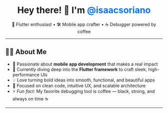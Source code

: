 <h1 align="center">Hey there! 👋 I'm <span style="color:#0074E8">@isaacsoriano</span></h1>

<p align="center">
  🚀 Flutter enthusiast • 🛠️ Mobile app crafter • ☕ Debugger powered by coffee
</p>

---

## 👨‍💻 About Me

- 👀 Passionate about **mobile app development** that makes a real impact  
- 🌱 Currently diving deep into the **Flutter framework** to craft sleek, high-performance UIs  
- 💡 Love turning bold ideas into smooth, functional, and beautiful apps  
- 🎨 Focused on clean code, intuitive UX, and scalable architecture  
- ⚡ *Fun fact:* My favorite debugging tool is coffee — black, strong, and always on time ☕

---

<!---
isaacsoriano/isaacsoriano is a ✨ special ✨ repository because its `README.md` (this file) appears on your GitHub profile.
You can click the Preview link to take a look at your changes.
--->
